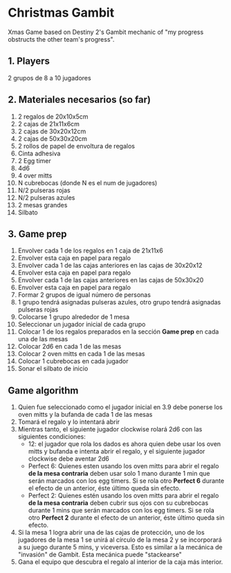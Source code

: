 # Christmas Gambit

Xmas Game based on Destiny 2's Gambit mechanic of "my progress obstructs the other team's progress".

## 1. Players

2 grupos de 8 a 10 jugadores

## 2. Materiales necesarios (so far)

1. 2 regalos de 20x10x5cm
2. 2 cajas de 21x11x6cm
3. 2 cajas de 30x20x12cm
4. 2 cajas de 50x30x20cm
5. 2 rollos de papel de envoltura de regalos
6. Cinta adhesiva
7. 2 Egg timer
8. 4d6
9. 4 over mitts
10. N cubrebocas (donde N es el num de jugadores)
11. N/2 pulseras rojas
12. N/2 pulseras azules
13. 2 mesas grandes
14. Silbato

## 3. Game prep

1. Envolver cada 1 de los regalos en 1 caja de 21x11x6
2. Envolver esta caja en papel para regalo
3. Envolver cada 1 de las cajas anteriores en las cajas de 30x20x12
4. Envolver esta caja en papel para regalo
5. Envolver cada 1 de las cajas anteriores en las cajas de 50x30x20
6. Envolver esta caja en papel para regalo
7. Formar 2 grupos de igual número de personas
8. 1 grupo tendrá asignadas pulseras azules, otro grupo tendrá asignadas pulseras rojas
9. Colocarse 1 grupo alrededor de 1 mesa
10. Seleccionar un jugador inicial de cada grupo
11. Colocar 1 de los regalos preparados en la sección **Game prep** en cada una de las mesas
12. Colocar 2d6 en cada 1 de las mesas
13. Colocar 2 oven mitts en cada 1 de las mesas
14. Colocar 1 cubrebocas en cada jugador
15. Sonar el silbato de inicio


## Game algorithm

1. Quien fue seleccionado como el jugador inicial en 3.9 debe ponerse los oven mitts y la bufanda de cada 1 de las mesas
2. Tomará el regalo y lo intentará abrir
3. Mientras tanto, el siguiente jugador clockwise rolará 2d6 con las siguientes condiciones:
   - 12: el jugador que rola los dados es ahora quien debe usar los oven mitts y bufanda e intenta abrir el regalo, y el siguiente jugador clockwise debe aventar 2d6
   - Perfect 6: Quienes esten usando los oven mitts para abrir el regalo **de la mesa contraria** deben usar solo 1 mano durante 1 min que serán marcados con los egg timers. Si se rola otro **Perfect 6** durante el efecto de un anterior, éste último queda sin efecto.
   - Perfect 2: Quienes estén usando los oven mitts para abrir el regalo **de la mesa contraria** deben cubrir sus ojos con su cubrebocas durante 1 mins que serán marcados con los egg timers. Si se rola otro **Perfect 2** durante el efecto de un anterior, éste último queda sin efecto.
4. Si la mesa 1 logra abrir una de las cajas de protección, uno de los jugadores de la mesa 1 se unirá al círculo de la mesa 2 y se incorporará a su juego durante 5 mins, y viceversa. Esto es similar a la mecánica de "invasión" de Gambit. Esta mecánica puede "stackearse"
5. Gana el equipo que descubra el regalo al interior de la caja más interior.

